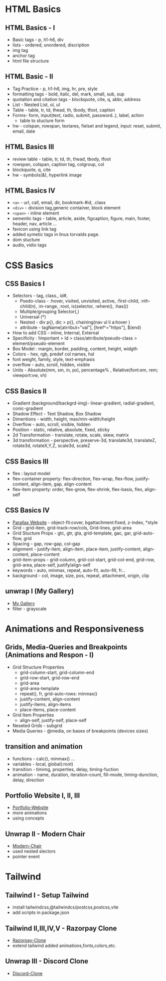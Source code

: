 # HTML Basics

## HTML Basics - I

-   Basic tags - p, h1-h6, div
-   lists - ordered, unordered, discription
-   img tag
-   anchor tag
-   html file structure

## HTML Basic - II

-   Tag Practice - p, h1-h6, img, hr, pre, style
-   formatting tags - bold, italic, del, mark, small, sub, sup
-   quotation and citation tags - blockquote, cite, q, abbr, address
-   List - Nested List, ol, ul
-   Table - table, tr, td, thead, th, tbody, tfoot, caption
-   Forms- form, input(text, radio, submit, password..), label, action
    -   table to stucture form
-   hw - colspan, rowspan, textares, fielset and legend, input: reset, submit, email, date

## HTML Basics III

-   review table - table, tr, td, th, thead, tbody, tfoot
-   rowspan, colspan, caption tag, colgroup, col
-   blockquote, q, cite
-   hw - symbols(&), hyperlink image

## HTML Basics IV

-   `<a>` - url, call, email, dir, bookmark-#id, .class
-   `<div>` - division tag,generic container, block element
-   `<span>` - inline element
-   sementic tags - table, article, aside, figcaption, figure, main, footer, header, nav, article ...
-   favicon using link tag
-   added symetic tags in linus torvalds page.
-   dom stucture
-   audio, vidio tags

# CSS Basics

## CSS Basics I

-   Selectors - tag, class., id#,
    -   Psedo-class - :hover, visited, unvisited, active, :first-child, :nth-child(n), :in-range, :root, is(selector, :where(), :has())
    -   Multiple/grouping Selector(,)
    -   Universal (\*)
    -   Nested - div p{}, dic > p{}, chaining(nav ul li a:hover )
    -   attribute - tagName[atrribut="val"], [href^="https"], $(end)
-   How to add CSS - inline, Internal, External
-   Specificity : !important > Id > class/atrribute/pseudo-class > element/pseudo-element
-   Box Model : margin, border, padding, content, height, widgth
-   Colors - hex, rgb, predef col names, hsl
-   font weight, family, style, text-emphasis
-   overflow - auto, scroll, hidden, visible
-   Units - Absolute(mm, sm, in, px), percentage% , Relative(font:em, rem; viewport:vw, vh)

## CSS Basics II

-   Gradient (background/backgrd-img)- linear-gradient, radial-gradient, conic-gradient
-   Shadow Effect - Text Shadow, Box Shadow
-   Dimentions - width, height, max/min-width/height
-   Overflow - auto, scroll, visible, hidden
-   Position - static, relative, absolute, fixed, sticky
-   2d Transformation - translate, rotate, scale, skew, matrix
-   3d transformation - perspective, preserve-3d, translate3d, translateZ, rotate3d, rotateX,Y,Z, scale3d, scaleZ

## CSS Basics III

-   flex : layout model
-   flex-container property: flex-direction, flex-wrap, flex-flow, justify-content, align-item, gap, align-content
-   flex-item property: order, flex-grow, flex-shrink, flex-basis, flex, align-self

## CSS Basics IV

-   [Parallax Website](https://parallax-website-chi-two.vercel.app/) - object-fit:cover, bgattachment:fixed, z-index, \*style
-   Grid - grid-item, grid-track-row/cols, Grid-lines, grid-area
-   Grid Stucture Props - gtc, gtr, gta, grid-template, gac, gar, grid-auto-flow, grid
-   Spacing - gap, row-gap, col-gap
-   alignment - justify-item, align-item, place-item, justify-content, align-content, place-content
-   grid-item-props - grid-column, grid-col-start, grid-col-end, grid-row, grid-area, place-self, justify/align-self
-   keywords - auto, minmax, repeat, auto-fit, auto-fill, fr...
-   background - col, image, size, pos, repeat, attachment, origin, clip

## unwrap I (My Gallery)

-   [My Gallery](https://my-gallery-beta-ecru.vercel.app/)
-   filter - grayscale

# Animations and Responsiveness

## Grids, Media-Queries and Breakpoints (Animations and Respon - I)

-   Grid Structure Properties
    -   grid-column-start, grid-column-end
    -   grid-row-start, grid-row-end
    -   grid-area
    -   grid-area-template
    -   repeat(), fr, grid-auto-rows: minmax()
    -   justify-content, align-content
    -   justify-items, align-items
    -   place-items, place-content
-   Grid Item Properties
    -   align-self, justify-self, place-self
-   Neseted Grids - subgrid
-   Media Queries - @media, on bases of breakpoints (devices sizes)

## transition and animation

-   functions - calc(), minmax() ...
-   variables - local, global(:root)
-   transition - timimg, properties, delay, timing-fuction
-   animation - name, duration, iteration-count, fill-mode, timing-dunction, delay, direction

## Portfolio Website I, II, III

-   [Portfolio-Website](https://portfolio-amrit-sharma.netlify.app/)
-   more animations
-   using concepts

## Unwrap II - Modern Chair

-   [Modern-Chair](https://modern-chair-shop.netlify.app/)
-   used nested slectors
-   pointer event

# Tailwind

## Tailwind I - Setup Tailwind

-   install tailwindcss,@tailwindcs/postcss,postcss,vite
-   add scripts in package.json

## Tailwind II,III,IV,V - Razorpay Clone

-   [Razorpay-Clone](https://razorpay-clone-zen.netlify.app/)
-   extend tailwind added animations,fonts,colors,etc.

## Unwrap III - Discord Clone

-   [Discord-Clone](https://discord-clone-front.netlify.app/)
